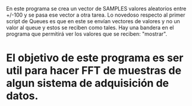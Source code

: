 En este programa se crea un vector de SAMPLES valores aleatorios entre +/-100 y se pasa ese vector a otra tarea. Lo novedoso respecto al primer script de Queues es que
en este se envían vectores de valores y no un valor al queue y estos se reciben como tales. Hay una bandera en el programa que permitirá ver los valores que se reciben: "mostrar".
# El objetivo de este programa es ser util para hacer FFT de muestras de algun sistema de adquisición de datos.
